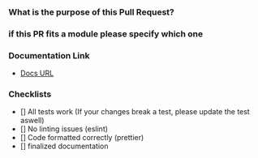 ### What is the purpose of this Pull Request?


### if this PR fits a module please specify which one


### Documentation Link

- [Docs URL](url)

### Checklists

- [] All tests work (If your changes break a test, please update the test aswell)
- [] No linting issues (eslint)
- [] Code formatted correctly (prettier)
- [] finalized documentation

